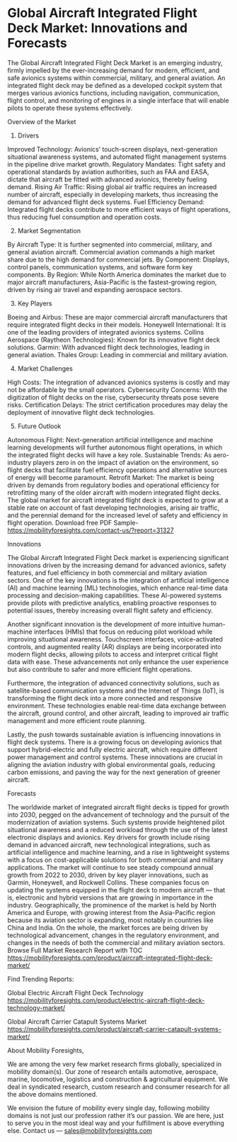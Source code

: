 # Global Aircraft Integrated Flight Deck Market: Innovations and Forecasts
The Global Aircraft Integrated Flight Deck Market is an emerging industry, firmly impelled by the ever-increasing demand for modern, efficient, and safe avionics systems within commercial, military, and general aviation. An integrated flight deck may be defined as a developed cockpit system that merges various avionics functions, including navigation, communication, flight control, and monitoring of engines in a single interface that will enable pilots to operate these systems effectively.

Overview of the Market

1. Drivers

Improved Technology: Avionics’ touch-screen displays, next-generation situational awareness systems, and automated flight management systems in the pipeline drive market growth.
Regulatory Mandates: Tight safety and operational standards by aviation authorities, such as FAA and EASA, dictate that aircraft be fitted with advanced avionics, thereby fueling demand.
Rising Air Traffic: Rising global air traffic requires an increased number of aircraft, especially in developing markets, thus increasing the demand for advanced flight deck systems.
Fuel Efficiency Demand: Integrated flight decks contribute to more efficient ways of flight operations, thus reducing fuel consumption and operation costs.

2. Market Segmentation

By Aircraft Type: It is further segmented into commercial, military, and general aviation aircraft. Commercial aviation commands a high market share due to the high demand for commercial jets.
By Component: Displays, control panels, communication systems, and software form key components.
By Region: While North America dominates the market due to major aircraft manufacturers, Asia-Pacific is the fastest-growing region, driven by rising air travel and expanding aerospace sectors.

3. Key Players

Boeing and Airbus: These are major commercial aircraft manufacturers that require integrated flight decks in their models.
Honeywell International: It is one of the leading providers of integrated avionics systems.
Collins Aerospace (Raytheon Technologies): Known for its innovative flight deck solutions.
Garmin: With advanced flight deck technologies, leading in general aviation.
Thales Group: Leading in commercial and military aviation.

4. Market Challenges

High Costs: The integration of advanced avionics systems is costly and may not be affordable by the small operators.
Cybersecurity Concerns: With the digitization of flight decks on the rise, cybersecurity threats pose severe risks.
Certification Delays: The strict certification procedures may delay the deployment of innovative flight deck technologies.

5. Future Outlook

Autonomous Flight: Next-generation artificial intelligence and machine learning developments will further autonomous flight operations, in which the integrated flight decks will have a key role.
Sustainable Trends: As aero-industry players zero in on the impact of aviation on the environment, so flight decks that facilitate fuel efficiency operations and alternative sources of energy will become paramount.
Retrofit Market: The market is being driven by demands from regulatory bodies and operational efficiency for retrofitting many of the older aircraft with modern integrated flight decks.
The global market for aircraft integrated flight deck is expected to grow at a stable rate on account of fast developing technologies, arising air traffic, and the perennial demand for the increased level of safety and efficiency in flight operation.
Download free PDF Sample- https://mobilityforesights.com/contact-us/?report=31327

Innovations

The Global Aircraft Integrated Flight Deck market is experiencing significant innovations driven by the increasing demand for advanced avionics, safety features, and fuel efficiency in both commercial and military aviation sectors. One of the key innovations is the integration of artificial intelligence (AI) and machine learning (ML) technologies, which enhance real-time data processing and decision-making capabilities. These AI-powered systems provide pilots with predictive analytics, enabling proactive responses to potential issues, thereby increasing overall flight safety and efficiency.

Another significant innovation is the development of more intuitive human-machine interfaces (HMIs) that focus on reducing pilot workload while improving situational awareness. Touchscreen interfaces, voice-activated controls, and augmented reality (AR) displays are being incorporated into modern flight decks, allowing pilots to access and interpret critical flight data with ease. These advancements not only enhance the user experience but also contribute to safer and more efficient flight operations.

Furthermore, the integration of advanced connectivity solutions, such as satellite-based communication systems and the Internet of Things (IoT), is transforming the flight deck into a more connected and responsive environment. These technologies enable real-time data exchange between the aircraft, ground control, and other aircraft, leading to improved air traffic management and more efficient route planning.

Lastly, the push towards sustainable aviation is influencing innovations in flight deck systems. There is a growing focus on developing avionics that support hybrid-electric and fully electric aircraft, which require different power management and control systems. These innovations are crucial in aligning the aviation industry with global environmental goals, reducing carbon emissions, and paving the way for the next generation of greener aircraft.

Forecasts

The worldwide market of integrated aircraft flight decks is tipped for growth into 2030, pegged on the advancement of technology and the pursuit of the modernization of aviation systems. Such systems provide heightened pilot situational awareness and a reduced workload through the use of the latest electronic displays and avionics.
Key drivers for growth include rising demand in advanced aircraft, new technological integrations, such as artificial intelligence and machine learning, and a rise in lightweight systems with a focus on cost-applicable solutions for both commercial and military applications.
The market will continue to see steady compound annual growth from 2022 to 2030, driven by key player innovations, such as Garmin, Honeywell, and Rockwell Collins. These companies focus on updating the systems equipped in the flight deck to modern aircraft — that is, electronic and hybrid versions that are growing in importance in the industry.
Geographically, the prominence of the market is held by North America and Europe, with growing interest from the Asia-Pacific region because its aviation sector is expanding, most notably in countries like China and India.
On the whole, the market forces are being driven by technological advancement, changes in the regulatory environment, and changes in the needs of both the commercial and military aviation sectors.
Browse Full Market Research Report with TOC https://mobilityforesights.com/product/aircraft-integrated-flight-deck-market/

Find Trending Reports:

Global Electric Aircraft Flight Deck Technology https://mobilityforesights.com/product/electric-aircraft-flight-deck-technology-market/

Global Aircraft Carrier Catapult Systems Market https://mobilityforesights.com/product/aircraft-carrier-catapult-systems-market/

About Mobility Foresights,

We are among the very few market research firms globally, specialized in mobility domain(s). Our zone of research entails automotive, aerospace, marine, locomotive, logistics and construction & agricultural equipment. We deal in syndicated research, custom research and consumer research for all the above domains mentioned.

We envision the future of mobility every single day, following mobility domains is not just our profession rather it’s our passion. We are here, just to serve you in the most ideal way and your fulfillment is above everything else. Contact us — sales@mobilityforesights.com
